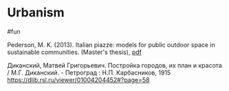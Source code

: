 # Urbanism

#fun

Pederson, M. K. (2013). Italian piazze: models for public outdoor space in sustainable communities.
(Master's thesis), [pdf](https://cedar.wwu.edu/cgi/viewcontent.cgi?referer=https://scholar.google.com/&httpsredir=1&article=1265&context=wwuet)

Диканский, Матвей Григорьевич.
Постройка городов, их план и красота / М.Г. Диканский. - Петроград : Н.П. Карбасников, 1915
https://dlib.rsl.ru/viewer/01004204452#?page=58